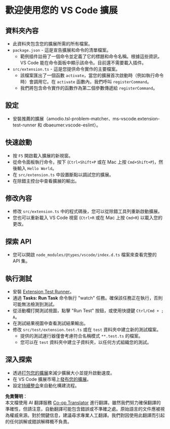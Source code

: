 <!--
CO_OP_TRANSLATOR_METADATA:
{
  "original_hash": "8d36fc444748a50558d017e8a0772437",
  "translation_date": "2025-04-04T05:28:40+00:00",
  "source_file": "code\\07.Lab\\01\\AIPC\\extensions\\phi3ext\\vsc-extension-quickstart.md",
  "language_code": "tw"
}
-->
# 歡迎使用您的 VS Code 擴展

## 資料夾內容

* 此資料夾包含您的擴展所需的所有檔案。
* `package.json` - 這是宣告擴展和命令的清單檔案。
  * 範例插件註冊了一個命令並定義了它的標題和命令名稱。根據這些資訊，VS Code 能在命令面板中顯示該命令。目前還不需要載入插件。
* `src/extension.ts` - 這是您提供命令實作的主要檔案。
  * 該檔案匯出了一個函數 `activate`，當您的擴展首次啟動時（例如執行命令時）會調用它。在 `activate` 函數內，我們呼叫 `registerCommand`。
  * 我們將包含命令實作的函數作為第二個參數傳遞給 `registerCommand`。

## 設定

* 安裝推薦的擴展（amodio.tsl-problem-matcher、ms-vscode.extension-test-runner 和 dbaeumer.vscode-eslint）。

## 快速啟動

* 按 `F5` 開啟載入擴展的新視窗。
* 從命令面板執行命令，按下 (`Ctrl+Shift+P` 或在 Mac 上按 `Cmd+Shift+P`)，然後輸入 `Hello World`。
* 在 `src/extension.ts` 中設置斷點以調試您的擴展。
* 在除錯主控台中查看擴展的輸出。

## 修改內容

* 修改 `src/extension.ts` 中的程式碼後，您可以從除錯工具列重新啟動擴展。
* 您也可以重新載入 VS Code 視窗 (`Ctrl+R` 或在 Mac 上按 `Cmd+R`) 以載入您的更改。

## 探索 API

* 您可以開啟 `node_modules/@types/vscode/index.d.ts` 檔案來查看完整的 API 集。

## 執行測試

* 安裝 [Extension Test Runner](https://marketplace.visualstudio.com/items?itemName=ms-vscode.extension-test-runner)。
* 通過 **Tasks: Run Task** 命令執行 "watch" 任務。確保該任務正在執行，否則可能無法檢測到測試。
* 從活動欄打開測試視圖，點擊 "Run Test" 按鈕，或使用快捷鍵 `Ctrl/Cmd + ; A`。
* 在測試結果視圖中查看測試結果輸出。
* 修改 `src/test/extension.test.ts` 或在 `test` 資料夾中建立新的測試檔案。
  * 提供的測試運行器僅會考慮符合名稱模式 `**.test.ts` 的檔案。
  * 您可以在 `test` 資料夾中建立子資料夾，以任何方式組織您的測試。

## 深入探索

* 透過[打包您的擴展](https://code.visualstudio.com/api/working-with-extensions/bundling-extension?WT.mc_id=aiml-137032-kinfeylo)來減少擴展大小並提升啟動速度。
* 在 VS Code 擴展市場上[發布您的擴展](https://code.visualstudio.com/api/working-with-extensions/publishing-extension?WT.mc_id=aiml-137032-kinfeylo)。
* 設定[持續整合](https://code.visualstudio.com/api/working-with-extensions/continuous-integration?WT.mc_id=aiml-137032-kinfeylo)來自動化構建流程。

**免責聲明**：  
本文檔使用 AI 翻譯服務 [Co-op Translator](https://github.com/Azure/co-op-translator) 進行翻譯。雖然我們努力確保翻譯的準確性，但請注意，自動翻譯可能包含錯誤或不準確之處。原始語言的文件應被視為權威來源。對於關鍵信息，建議尋求專業人工翻譯。我們對因使用此翻譯而引起的任何誤解或錯誤解釋概不負責。